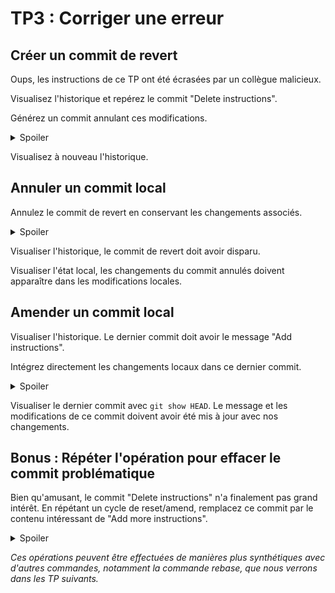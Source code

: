 # TP3 : Corriger une erreur

## Créer un commit de revert

Oups, les instructions de ce TP ont été écrasées par un collègue malicieux.

Visualisez l'historique et repérez le commit "Delete instructions".

Générez un commit annulant ces modifications.

<details>
<summary>Spoiler</summary>

```
# Either
git revert <sha1>
# Or
git revert HEAD~1
```
</details>

Visualisez à nouveau l'historique.

## Annuler un commit local

Annulez le commit de revert en conservant les changements associés.

<details>
<summary>Spoiler</summary>

```
git reset HEAD~1
```
</details>

Visualiser l'historique, le commit de revert doit avoir disparu.

Visualiser l'état local, les changements du commit annulés doivent apparaître dans les modifications locales.

## Amender un commit local

Visualiser l'historique. Le dernier commit doit avoir le message "Add instructions".

Intégrez directement les changements locaux dans ce dernier commit.

<details>
<summary>Spoiler</summary>

```
git add .
git commit --amend -m "Correct instructions"
```
</details>

Visualiser le dernier commit avec `git show HEAD`. Le message et les modifications de ce commit doivent avoir été mis à jour avec nos changements.

## Bonus : Répéter l'opération pour effacer le commit problématique

Bien qu'amusant, le commit "Delete instructions" n'a finalement pas grand intérêt. En répétant un cycle de reset/amend, remplacez ce commit par le contenu intéressant de "Add more instructions".

<details>
<summary>Spoiler</summary>

```
git reset HEAD~
git add .
git commit --amend -m "Correct instructions"
```
</details>


*Ces opérations peuvent être effectuées de manières plus synthétiques avec d'autres commandes, notamment la commande rebase, que nous verrons dans les TP suivants.*
